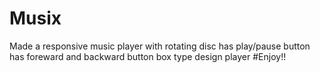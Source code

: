 # Musix
Made a responsive music player with rotating disc
has play/pause button
has foreward and backward button
box type design player
#Enjoy!!
